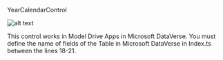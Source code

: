 YearCalendarControl

![alt text](https://dynamicsbox.es/wp-content/uploads/2020/12/Captura-de-pantalla-2020-12-20-a-las-15.52.40.png)

This control works in Model Drive Apps in Microsoft DataVerse. You must define the name of fields of the Table in Microsoft DataVerse in Index.ts between the lines 18-21.
